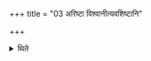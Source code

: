 +++
title = "03 अरिष्टा विश्वानीत्यवशिष्टानि"

+++

<details><summary>थिते</summary>

3. With ariṣṭā viśvani... (he touches) the remaining (parts of his body).
</details>
